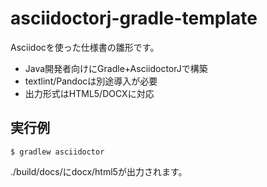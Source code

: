 # asciidoctorj-gradle-template

Asciidocを使った仕様書の雛形です。

- Java開発者向けにGradle+AsciidoctorJで構築
- textlint/Pandocは別途導入が必要
- 出力形式はHTML5/DOCXに対応

## 実行例

```
$ gradlew asciidoctor
```

./build/docs/にdocx/html5が出力されます。
